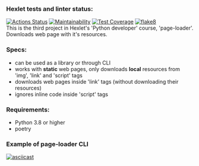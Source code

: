 ### Hexlet tests and linter status:
[![Actions Status](https://github.com/VasiliyBogdanov/python-project-lvl3/workflows/hexlet-check/badge.svg)](https://github.com/VasiliyBogdanov/python-project-lvl3/actions)
[![Maintainability](https://api.codeclimate.com/v1/badges/835c25dc194cb9cb75b1/maintainability)](https://codeclimate.com/github/VasiliyBogdanov/python-project-lvl3/maintainability)
[![Test Coverage](https://api.codeclimate.com/v1/badges/835c25dc194cb9cb75b1/test_coverage)](https://codeclimate.com/github/VasiliyBogdanov/python-project-lvl3/test_coverage)
[![flake8](https://github.com/VasiliyBogdanov/python-project-lvl3/actions/workflows/flake8.yml/badge.svg)](https://github.com/VasiliyBogdanov/python-project-lvl3/actions/workflows/flake8.yml)  
This is the third project in Hexlet's 'Python developer' course, 'page-loader'.  
Downloads web page with it's resources.  

### Specs:
- can be used as a library or through CLI
- works with __static__ web pages, only downloads __local__ resources from 'img', 'link' and 'script' tags
- downloads web pages inside 'link' tags (without downloading their resources)
- ignores inline code inside 'script' tags  

### Requirements:
- Python 3.8 or higher
- poetry
### Example of page-loader CLI
[![asciicast](https://asciinema.org/a/SBLIOFXpSGb2C901apI6Q0II8.svg)](https://asciinema.org/a/SBLIOFXpSGb2C901apI6Q0II8)
